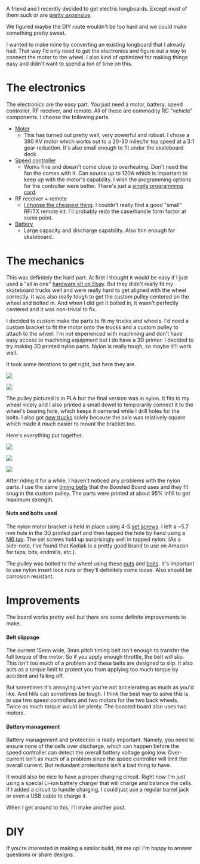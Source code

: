 

A friend and I recently decided to get electric longboards.  Except most of
them suck or are [pretty expensive](https://www.amazon.com/Boosted-Generation-Dual-Electric-Skateboard/dp/B071ZJGT2W).

We figured maybe the DIY route wouldn't be too hard and we could make something
pretty sweet.

I wanted to make mine by converting an existing longboard that I already had.
That way I'd only need to get the electronics and figure out a way to connect
the motor to the wheel.  I also kind of optimized for making things easy and
didn't want to spend a ton of time on this.

# The electronics

The electronics are the easy part.  You just need a motor, battery, speed
controller, RF receiver, and remote.  All of these are commodity RC "vehicle"
components.  I choose the following parts.

* [Motor](https://hobbyking.com/en_us/propdrive-v2-5060-380kv-brushless-outrunner-motor.html)
    * This has turned out pretty well, very powerful and robust.  I chose a 380
      KV motor which works out to a 20-30 miles/hr top speed at a 3:1 gear
      reduction.  It's also small enough to fit under the skateboard deck.
* [Speed
  controller](https://www.ebay.com/itm/BoldClash-2S-6S-120A-LiPo-Waterproof-ESC-with-BEC-6-1V-3A-Switch-Mode-for-1-8/252978407842)
    * Works fine and doesn't come close to overheating.  Don't need the fan the
      comes with it.  Can source up to 120A which is important to keep up with
      the motor's capability.  I wish the programming options for the
      controller were better.  There's just a [simple programming
      card](https://www.ebay.com/itm/BoldClash-LED-Program-Card-for-25-35-45-60-80-120A-ESC-Motor-Set-Lightweight/262993218951).
* RF receiver + remote
    * [I choose the cheapest
      thing](https://hobbyking.com/en_us/quanum-2-4ghz-3ch-pistol-grip-tx-rx-system.html).
      I couldn't really find a good "small" RF/TX remote kit.  I'll probably
      redo the case/handle form factor at some point.
* [Battery](https://www.amazon.com/gp/product/B06XKRWD4Z/)
    * Large capacity and discharge capability. Also thin enough for skateboard.

# The mechanics

This was definitely the hard part.  At first I thought it would be easy if I
just used a "all in one" [hardware kit on
Ebay](https://www.ebay.com/itm/Electric-Skateboard-Longboard-Kit-Pulley-And-Motor-Mount-for-70-72mm-Wheel-OS915/232390643041).
But they didn't really fit my skateboard trucks well and were really hard to
get aligned with the wheel correctly.  It was also really tough to get the
custom pulley centered on the wheel and bolted in.  And when I did get it bolted
in, it wasn't perfectly centered and it was non-trivial to fix.

I decided to custom make the parts to fit my trucks and wheels.  I'd
need a custom bracket to fit the motor onto the trucks and a custom pulley to
attach to the wheel.  I'm not experienced with machining and don't have easy
access to machining equipment but I do have a 3D printer.  I decided to try
making 3D printed nylon parts.  Nylon is really tough, so maybe it'll work
well.

It took some iterations to get right, but here they are.

![](https://i.imgur.com/n5XkqFO.jpg)

![](https://i.imgur.com/0wgyNdf.jpg)

The pulley pictured is in PLA but the final version was in nylon.  It fits to
my wheel nicely and I also printed a small dowel to temporarily connect
it to the wheel's bearing hole, which keeps it centered while I drill holes for
the bolts.  I also got [new
trucks](https://www.amazon.com/gp/product/B00NY3Q5P4/) solely because the axle
was relatively square which made it *much* easier to mount the bracket too.

Here's everything put together.

![](https://i.imgur.com/qTYtEZJ.jpg)

![](https://i.imgur.com/xXne3kI.jpg)

![](https://i.imgur.com/dG92cOU.jpg)

After riding it for a while, I haven't noticed any problems with the nylon
parts.  I use the same [timing
belts](https://www.amazon.com/Boosted-Board-V2-Belts-Set/dp/B071JWW326) that
the Boosted Board uses and they fit snug in the custom pulley.  The parts were
printed at about 95% infill to get maximum strength.

#### Nuts and bolts used

The nylon motor bracket is held in place using 4-5 [set screws](https://www.mcmaster.com/#90251a165/=19uz2v4).  I left
a ~5.7 mm hole in the 3D printed part and then tapped the hole by hand using a
[M6
tap](https://www.amazon.com/gp/product/B00WI6EKBY/ref=oh_aui_search_detailpage).
The set screws hold up surprisingly well in tapped nylon.  (As a side-note, I've found that Kodiak is a pretty good brand to use on Amazon
for taps, bits, endmills, etc.).

The pulley was bolted to the wheel using these
[nuts](https://www.mcmaster.com/#94205a220/=19uz4lt) and
[bolts](https://www.mcmaster.com/#91292a267/=19uz4kb).  It's important to use
nylon insert lock nuts or they'll definitely come loose.  Also should be
corrosion resistant.


# Improvements

The board works pretty well but there are some definite improvements to make.

#### Belt slippage

The current 15mm wide, 3mm pitch timing belt isn't enough to transfer the full
torque of the motor.  So if you apply enough throttle, the belt will slip.
This isn't too much of a problem and these belts are designed to slip.  It also
acts as a torque limit to protect you from applying too much torque by accident
and falling off.

But sometimes it's annoying when you're not accelerating as much as you'd like.
And hills can sometimes be tough.  I think the best way to solve this is to use
two speed controllers and two motors for the two back wheels.  Twice as much
torque would be plenty.  The boosted board also uses two motors.

#### Battery management

Battery management and protection is really important.  Namely, you need to
ensure none of the cells over discharge, which can happen before the speed
controller can detect the overall battery voltage going low.  Over-current
isn't as much of a problem since the speed controller will limit the overall current.  But redundant
protections isn't a bad thing to have.

It would also be
nice to have a proper charging circuit.  Right now I'm just using a special
Li-ion battery charger that will charge and balance the cells.  If I added a circuit to
handle charging, I could just use a regular barrel jack or even a USB cable to
charge it.

When I get around to this, I'll make another post.

# DIY

If you're interested in making a similar build, hit me up!  I'm happy to answer
questions or share designs.
